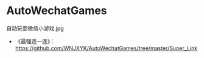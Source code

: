 # AutoWechatGames

自动玩耍微信小游戏.jpg

* 《最强连一连》：https://github.com/WNJXYK/AutoWechatGames/tree/master/Super_Link